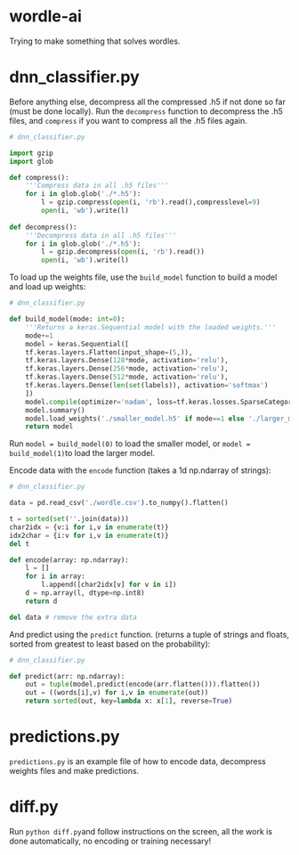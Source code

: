 # wordle-ai
Trying to make something that solves wordles.

# dnn_classifier.py
Before anything else, decompress all the compressed .h5 if not done so far (must be done locally). Run the `decompress` function to decompress the .h5 files, and `compress` if you want to compress all the .h5 files again. 

```py
# dnn_classifier.py

import gzip
import glob

def compress():
    '''Compress data in all .h5 files'''
    for i in glob.glob('./*.h5'):
        l = gzip.compress(open(i, 'rb').read(),compresslevel=9)
        open(i, 'wb').write(l)
        
def decompress():
    '''Decompress data in all .h5 files'''
    for i in glob.glob('./*.h5'):
        l = gzip.decompress(open(i, 'rb').read())
        open(i, 'wb').write(l)
```
To load up the weights file, use the `build_model` function to build a model and load up weights:

```py
# dnn_classifier.py

def build_model(mode: int=0):
    '''Returns a keras.Sequential model with the loaded weights.'''
    mode+=1
    model = keras.Sequential([
    tf.keras.layers.Flatten(input_shape=(5,)),
    tf.keras.layers.Dense(128*mode, activation='relu'),
    tf.keras.layers.Dense(256*mode, activation='relu'),
    tf.keras.layers.Dense(512*mode, activation='relu'),
    tf.keras.layers.Dense(len(set(labels)), activation='softmax')
    ])
    model.compile(optimizer='nadam', loss=tf.keras.losses.SparseCategoricalCrossentropy(from_logits=True), metrics=['accuracy'], jit_compile=True)
    model.summary()
    model.load_weights('./smaller_model.h5' if mode==1 else './larger_model.h5')
    return model
```
Run `model = build_model(0)` to load the smaller model, or `model = build_model(1)`to load the larger model.

Encode data with the `encode` function (takes a 1d np.ndarray of strings):
```py
# dnn_classifier.py

data = pd.read_csv('./wordle.csv').to_numpy().flatten()

t = sorted(set(''.join(data)))
char2idx = {v:i for i,v in enumerate(t)}
idx2char = {i:v for i,v in enumerate(t)}
del t

def encode(array: np.ndarray):
    l = []
    for i in array:
        l.append([char2idx[v] for v in i])
    d = np.array(l, dtype=np.int8)
    return d

del data # remove the extra data
```
And predict using the `predict` function. (returns a tuple of strings and floats, sorted from greatest to least based on the probability):
```py
# dnn_classifier.py

def predict(arr: np.ndarray):
    out = tuple(model.predict(encode(arr.flatten())).flatten())
    out = ((words[i],v) for i,v in enumerate(out))
    return sorted(out, key=lambda x: x[1], reverse=True)
```
# predictions.py
`predictions.py` is an example file of how to encode data, decompress weights files and make predictions.

# diff.py
Run `python diff.py`and follow instructions on the screen, all the work is done automatically, no encoding or training necessary!
